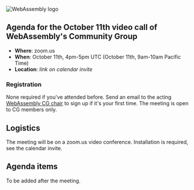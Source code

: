![WebAssembly logo](/images/WebAssembly.png)

## Agenda for the October 11th video call of WebAssembly's Community Group

- **Where**: zoom.us
- **When**: October 11th, 4pm-5pm UTC (October 11th, 9am-10am Pacific Time)
- **Location**: *link on calendar invite*

### Registration

None required if you've attended before. Send an email to the acting [WebAssembly CG chair](mailto:webassembly-cg-chair@chromium.org)
to sign up if it's your first time. The meeting is open to CG members only.

## Logistics

The meeting will be on a zoom.us video conference.
Installation is required, see the calendar invite.

## Agenda items

To be added after the meeting.

